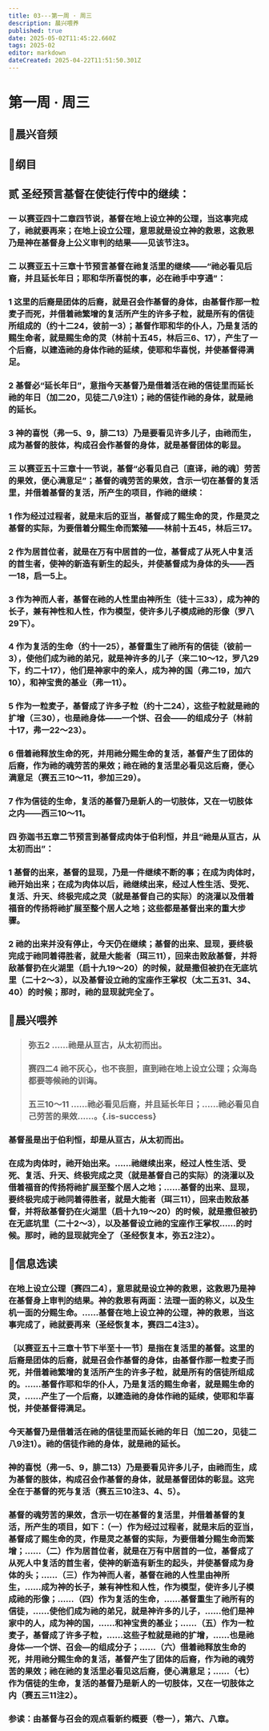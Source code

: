 ```yaml
---
title: 03---第一周 · 周三
description: 晨兴喂养
published: true
date: 2025-05-02T11:45:22.660Z
tags: 2025-02
editor: markdown
dateCreated: 2025-04-22T11:51:50.301Z
---
```


# 第一周 · 周三
## 🎵晨兴音频

## 📖纲目

## **贰   圣经预言基督在使徒行传中的继续：**

### **一   以赛亚四十二章四节说，基督在地上设立神的公理，当这事完成了，祂就要再来；在地上设立公理，意思就是设立神的救恩，这救恩乃是神在基督身上公义审判的结果——见该节注3。**

### **二   以赛亚五十三章十节预言基督在祂复活里的继续——“祂必看见后裔，并且延长年日；耶和华所喜悦的事，必在祂手中亨通”：**

### **1   这里的后裔是团体的后裔，就是召会作基督的身体，由基督作那一粒麦子而死，并借着祂繁增的复活所产生的许多子粒，就是所有的信徒所组成的（约十二24，彼前一3）；基督作耶和华的仆人，乃是复活的赐生命者，就是赐生命的灵（林前十五45，林后三6、17），产生了一个后裔，以建造祂的身体作祂的延续，使耶和华喜悦，并使基督得满足。**

### **2   基督必“延长年日”，意指今天基督乃是借着活在祂的信徒里而延长祂的年日（加二20，见徒二八9注1）；祂的信徒作祂的身体，就是祂的延长。**

### **3   神的喜悦（弗一5、9，腓二13）乃是要看见许多儿子，由祂而生，成为基督的肢体，构成召会作基督的身体，就是基督团体的彰显。**

### **三   以赛亚五十三章十一节说，基督“必看见自己〔直译，祂的魂〕劳苦的果效，便心满意足”；基督的魂劳苦的果效，含示一切在基督的复活里，并借着基督的复活，所产生的项目，作祂的继续：**

### **1   作为经过过程者，就是末后的亚当，基督成了赐生命的灵，作是灵之基督的实际，为要借着分赐生命而繁殖——林前十五45，林后三17。**

### **2   作为居首位者，就是在万有中居首的一位，基督成了从死人中复活的首生者，使神的新造有新生的起头，并使基督成为身体的头——西一18，启一5上。**

### **3   作为神而人者，基督在祂的人性里由神所生（徒十三33），成为神的长子，兼有神性和人性，作为模型，使许多儿子模成祂的形像（罗八29下）。**

### **4   作为复活的生命（约十一25），基督重生了祂所有的信徒（彼前一3），使他们成为祂的弟兄，就是神许多的儿子（来二10～12，罗八29下，约二十17），他们是神家中的亲人，成为神的国（弗二19，加六10），和神宝贵的基业（弗一11）。**

### **5   作为一粒麦子，基督成了许多子粒（约十二24），这些子粒就是祂的扩增（三30），也是祂身体——一个饼、召会——的组成分子（林前十17，弗一22～23）。**

### **6   借着祂释放生命的死，并用祂分赐生命的复活，基督产生了团体的后裔，作为祂的魂劳苦的果效；祂在祂的复活里必看见这后裔，便心满意足（赛五三10～11，参加三29）。**

### **7   作为信徒的生命，复活的基督乃是新人的一切肢体，又在一切肢体之内——西三10～11。**

### **四   弥迦书五章二节预言到基督成肉体于伯利恒，并且“祂是从亘古，从太初而出”：**

### **1   基督的出来，基督的显现，乃是一件继续不断的事；在成为肉体时，祂开始出来；在成为肉体以后，祂继续出来，经过人性生活、受死、复活、升天、终极完成之灵（就是基督自己的实际）的浇灌以及借着福音的传扬将祂扩展至整个居人之地；这些都是基督出来的重大步骤。**

### **2   祂的出来并没有停止，今天仍在继续；基督的出来、显现，要终极完成于祂同着得胜者，就是大能者（珥三11），回来击败敌基督，并将敌基督扔在火湖里（启十九19～20）的时候，就是撒但被扔在无底坑里（二十2～3），以及基督设立祂的宝座作王掌权（太二五31、34、40）的时候；那时，祂的显现就完全了。**

## 📖晨兴喂养

>### 弥五2    ……祂是从亘古，从太初而出。
>### 赛四二4    祂不灰心，也不丧胆，直到祂在地上设立公理；众海岛都要等候祂的训诲。
>### 五三10～11    ……祂必看见后裔，并且延长年日；……祂必看见自己劳苦的果效……。{.is-success}

### 基督虽是出于伯利恒，却是从亘古，从太初而出。

### 在成为肉体时，祂开始出来。……祂继续出来，经过人性生活、受死、复活、升天、终极完成之灵（就是基督自己的实际）的浇灌以及借着福音的传扬将祂扩展至整个居人之地；……基督的出来、显现，要终极完成于祂同着得胜者，就是大能者（珥三11），回来击败敌基督，并将敌基督扔在火湖里（启十九19～20）的时候，就是撒但被扔在无底坑里（二十2～3），以及基督设立祂的宝座作王掌权……的时候。那时，祂的显现就完全了（圣经恢复本，弥五2注2）。

## 📖信息选读

### 在地上设立公理〔赛四二4〕，意思就是设立神的救恩，这救恩乃是神在基督身上审判的结果。神的救恩有两面：法理一面的称义，以及生机一面的分赐生命。……基督在地上设立神的公理，神的救恩，当这事完成了，祂就要再来（圣经恢复本，赛四二4注3）。

### 〔以赛亚五十三章十节下半至十一节〕是指在复活里的基督。这里的后裔是团体的后裔，就是召会作基督的身体，由基督作那一粒麦子而死，并借着祂繁增的复活所产生的许多子粒，就是所有的信徒所组成的。……基督作耶和华的仆人，乃是复活的赐生命者，就是赐生命的灵，……产生了一个后裔，以建造祂的身体作祂的延续，使耶和华喜悦，并使基督得满足。

### 今天基督乃是借着活在祂的信徒里而延长祂的年日（加二20，见徒二八9注1）。祂的信徒作祂的身体，就是祂的延长。

### 神的喜悦（弗一5、9，腓二13）乃是要看见许多儿子，由祂而生，成为基督的肢体，构成召会作基督的身体，就是基督团体的彰显。这完全在于基督的死与复活（赛五三10注3、4、5）。

### 基督的魂劳苦的果效，含示一切在基督的复活里，并借着基督的复活，所产生的项目，如下：（一）作为经过过程者，就是末后的亚当，基督成了赐生命的灵，作是灵之基督的实际，为要借着分赐生命而繁增；……（二）作为居首位者，就是在万有中居首的一位，基督成了从死人中复活的首生者，使神的新造有新生的起头，并使基督成为身体的头；……（三）作为神而人者，基督在祂的人性里由神所生，……成为神的长子，兼有神性和人性，作为模型，使许多儿子模成祂的形像；……（四）作为复活的生命，……基督重生了祂所有的信徒，……使他们成为祂的弟兄，就是神许多的儿子，……他们是神家中的人，成为神的国，……和神宝贵的基业；……（五）作为一粒麦子，基督成了许多子粒，……这些子粒就是祂的扩增，……也是祂身体—一个饼、召会—的组成分子；……（六）借着祂释放生命的死，并用祂分赐生命的复活，基督产生了团体的后裔，作为祂的魂劳苦的果效；祂在祂的复活里必看见这后裔，便心满意足；……（七）作为信徒的生命，复活的基督乃是新人的一切肢体，又在一切肢体之内（赛五三11注2）。

### 参读：由基督与召会的观点看新约概要（卷一），第六、八章。
<!-- Google tag (gtag.js) -->
<script async src="https://www.googletagmanager.com/gtag/js?id=G-1P8709Z16T"></script>
<script>
  window.dataLayer = window.dataLayer || [];
  function gtag(){dataLayer.push(arguments);}
  gtag('js', new Date());

  gtag('config', 'G-1P8709Z16T');
</script>